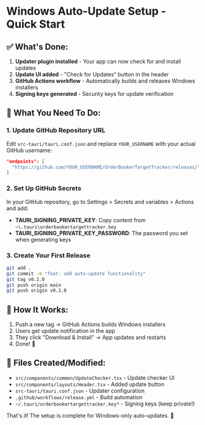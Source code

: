 # Windows Auto-Update Setup - Quick Start

## ✅ What's Done:
1. **Updater plugin installed** - Your app can now check for and install updates
2. **Update UI added** - "Check for Updates" button in the header
3. **GitHub Actions workflow** - Automatically builds and releases Windows installers
4. **Signing keys generated** - Security keys for update verification

## 🔧 What You Need To Do:

### 1. Update GitHub Repository URL
Edit `src-tauri/tauri.conf.json` and replace `YOUR_USERNAME` with your actual GitHub username:
```json
"endpoints": [
  "https://github.com/YOUR_USERNAME/OrderBookerTargetTracker/releases/latest/download/latest.json"
]
```

### 2. Set Up GitHub Secrets
In your GitHub repository, go to Settings > Secrets and variables > Actions and add:
- **TAURI_SIGNING_PRIVATE_KEY**: Copy content from `~\.tauri\orderbookertargettracker.key`
- **TAURI_SIGNING_PRIVATE_KEY_PASSWORD**: The password you set when generating keys

### 3. Create Your First Release
```bash
git add .
git commit -m "feat: add auto-update functionality"
git tag v0.1.0
git push origin main
git push origin v0.1.0
```

## 🚀 How It Works:
1. Push a new tag → GitHub Actions builds Windows installers
2. Users get update notification in the app
3. They click "Download & Install" → App updates and restarts
4. Done! 🎉

## 📁 Files Created/Modified:
- `src/components/common/UpdateChecker.tsx` - Update checker UI
- `src/components/layouts/Header.tsx` - Added update button
- `src-tauri/tauri.conf.json` - Updater configuration
- `.github/workflows/release.yml` - Build automation
- `~/.tauri/orderbookertargettracker.key*` - Signing keys (keep private!)

That's it! The setup is complete for Windows-only auto-updates. 🎯

